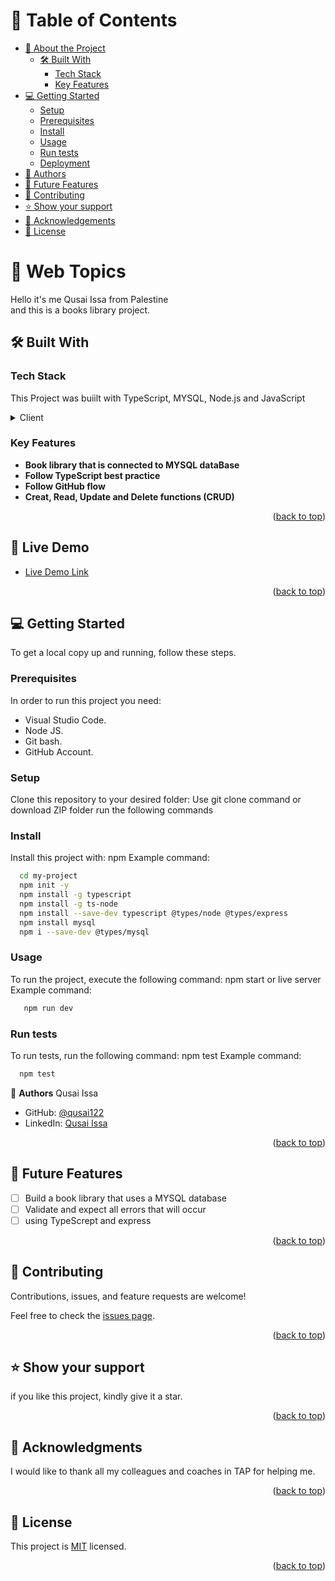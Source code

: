 <a name="readme-top"></a>

<!-- TABLE OF CONTENTS -->

# 📗 Table of Contents

- [📖 About the Project](#about-project)
  - [🛠 Built With](#built-with)
    - [Tech Stack](#tech-stack)
    - [Key Features](#key-features)
- [💻 Getting Started](#getting-started)
  - [Setup](#setup)
  - [Prerequisites](#prerequisites)
  - [Install](#install)
  - [Usage](#usage)
  - [Run tests](#run-tests)
  - [Deployment](#Deployment)
- [👥 Authors](#authors)
- [🔭 Future Features](#future-features)
- [🤝 Contributing](#contributing)
- [⭐️ Show your support](#support)
- [🙏 Acknowledgements](#acknowledgements)
- [📝 License](#license)

<!-- PROJECT DESCRIPTION -->

# 💼 Web Topics <a name="about-project"></a>

Hello it's me Qusai Issa from Palestine<br/>
and this is a books library project.

## 🛠 Built With <a name="built-with"></a>

### Tech Stack <a name="tech-stack"></a>

This Project was buiilt with TypeScript, MYSQL, Node.js and JavaScript

<details>
  <summary>Client</summary>
  <ul>
    <li><a href="https://www.mysql.com/">MYSQL</a></li>
  </ul>
    <ul>
    <li><a href="https://www.typescriptlang.org/">TypeScript</a></li>
  </ul>
    <ul>
    <li><a href="https://nodejs.org/">Node.js</a></li>
  </ul>    <ul>
    <li><a href="https://www.javascript.com/">JavaScript</a></li>
  </ul>
</details>

<!-- Features -->

### Key Features <a name="key-features"></a>

- **Book library that is connected to MYSQL dataBase**
- **Follow TypeScript best practice**
- **Follow GitHub flow**
- **Creat, Read, Update and Delete functions (CRUD)**


<p align="right">(<a href="#readme-top">back to top</a>)</p>

<!-- LIVE DEMO -->

## 🚀 Live Demo <a name="live-demo"></a>

- [Live Demo Link](https://jsd-0423.github.io/Qusai-Issa-Project1/)

<p align="right">(<a href="#readme-top">back to top</a>)</p>

<!-- GETTING STARTED -->

## 💻 Getting Started <a name="getting-started"></a>

To get a local copy up and running, follow these steps.

### Prerequisites

In order to run this project you need:

- Visual Studio Code.
- Node JS.
- Git bash.
- GitHub Account.

### Setup

Clone this repository to your desired folder:
Use git clone command or download ZIP folder
run the following commands




### Install

Install this project with:
npm
Example command:

```sh
  cd my-project
  npm init -y
  npm install -g typescript
  npm install -g ts-node
  npm install --save-dev typescript @types/node @types/express
  npm install mysql
  npm i --save-dev @types/mysql
```

### Usage

To run the project, execute the following command:
npm start or live server
Example command:

```sh
   npm run dev     
```

### Run tests

To run tests, run the following command:
npm test
Example command:

```sh
  npm test
```


<!-- AUTHOR -->

👤 **Authors**
Qusai Issa

- GitHub: [@qusai122](https://github.com/qusai122)
- LinkedIn: [Qusai Issa](https://www.linkedin.com/in/qusai-issa/)

<p align="right">(<a href="#readme-top">back to top</a>)</p>

<!-- FUTURE FEATURES -->

## 🔭 Future Features <a name="future-features"></a>

- [ ] Build a book library that uses a MYSQL database
- [ ] Validate and expect all errors that will occur
- [ ] using TypeScrept and express

<p align="right">(<a href="#readme-top">back to top</a>)</p>

<!-- CONTRIBUTING -->

## 🤝 Contributing <a name="contributing"></a>

Contributions, issues, and feature requests are welcome!

Feel free to check the [issues page](../../issues/).

<p align="right">(<a href="#readme-top">back to top</a>)</p>

<!-- SUPPORT -->

## ⭐️ Show your support <a name="support"></a>

if you like this project, kindly give it a star.

<p align="right">(<a href="#readme-top">back to top</a>)</p>

<!-- ACKNOWLEDGEMENTS -->

## 🙏 Acknowledgments <a name="acknowledgements"></a>

I would like to thank all my colleagues and coaches in TAP for helping me.

<p align="right">(<a href="#readme-top">back to top</a>)</p>

<!-- LICENSE -->

## 📝 License <a name="license"></a>

This project is [MIT](./LICENSE.md) licensed.

<p align="right">(<a href="#readme-top">back to top</a>)</p>
